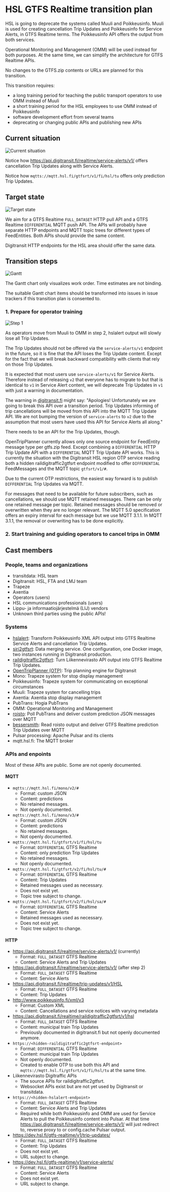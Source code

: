 # HSL GTFS Realtime transition plan

HSL is going to deprecate the systems called Muuli and Poikkeusinfo.
Muuli is used for creating cancellation Trip Updates and Poikkeusinfo for Service Alerts, in GTFS Realtime terms.
The Poikkeusinfo API offers the output from both services.

Operational Monitoring and Management (OMM) will be used instead for both purposes.
At the same time, we can simplify the architecture for GTFS Realtime APIs.

No changes to the GTFS.zip contents or URLs are planned for this transition.

This transition requires:
- a long training period for teaching the public transport operators to use OMM instead of Muuli
- a short training period for the HSL employees to use OMM instead of Poikkeusinfo
- software development effort from several teams
- deprecating or changing public APIs and publishing new APIs

## Current situation

![Current situation](./current-situation.png)

Notice how https://api.digitransit.fi/realtime/service-alerts/v1/ offers cancellation Trip Updates along with Service Alerts.

Notice how `mqtts://mqtt.hsl.fi/gtfsrt/v1/fi/hsl/tu` offers only prediction Trip Updates.

## Target state

![Target state](./target-state.png)

We aim for a GTFS Realtime `FULL_DATASET` HTTP pull API and a GTFS Realtime `DIFFERENTIAL` MQTT push API.
The APIs will probably have separate HTTP endpoints and MQTT topic trees for different types of FeedEntities.
Both APIs should provide the same content.

Digitransit HTTP endpoints for the HSL area should offer the same data.

## Transition steps

![Gantt](./steps-gantt.png)

The Gantt chart only visualizes work order.
Time estimates are not binding.

The suitable Gantt chart items should be transformed into issues in issue trackers if this transition plan is consented to.

### 1. Prepare for operator training

![Step 1](./step-01.png)

As operators move from Muuli to OMM in step 2, hslalert output will slowly lose all Trip Updates.

The Trip Updates should not be offered via the `service-alerts/v1` endpoint in the future, so it is fine that the API loses the Trip Update content.
Except for the fact that we will break backward compatibility with clients that rely on those Trip Updates.

It is expected that most users use `service-alerts/v1` for Service Alerts.
Therefore instead of releasing `v2` that everyone has to migrate to but that is identical to `v1` in Service Alert content, we will deprecate Trip Updates in `v1` with just a warning in documentation.

The warning in [digitransit.fi](https://digitransit.fi/en/developers/apis/4-realtime-api/service-alerts/) might say: "Apologies! Unfortunately we are going to break this API over a transition period. Trip Updates informing of trip cancellations will be moved from this API into the MQTT Trip Update API. We are not bumping the version of `service-alerts` to `v2` due to the assumption that most users have used this API for Service Alerts all along."

There needs to be an API for the Trip Updates, though.

OpenTripPlanner currently allows only one source endpoint for FeedEntity message type per gtfs.zip feed.
Except combining a `DIFFERENTIAL` HTTP Trip Update API with a `DIFFERENTIAL` MQTT Trip Update API works.
This is currently the situation with the Digitransit HSL region OTP service reading both a hidden raildigitraffic2gtfsrt endpoint modified to offer `DIFFERENTIAL` FeedMessages and the MQTT topic `gtfsrt/v1/#`.

Due to the current OTP restrictions, the easiest way forward is to publish `DIFFERENTIAL` Trip Updates via MQTT.

For messages that need to be available for future subscribers, such as cancellations, we should use MQTT retained messages.
There can be only one retained message per topic.
Retained messages should be removed or overwritten when they are no longer relevant.
The MQTT 5.0 specification offers an expiry interval for each message but we use MQTT 3.1.1.
In MQTT 3.1.1, the removal or overwriting has to be done explicitly.

### 2. Start training and guiding operators to cancel trips in OMM

## Cast members

### People, teams and organizations

- transitdata: HSL team
- Digitransit: HSL, FTA and LMJ team
- Trapeze
- Axentia
- Operators (users)
- HSL communications professionals (users)
- Lippu- ja informaatiojärjestelmä (LIJ) vendors
- Unknown third parties using the public APIs!

### Systems

- [hslalert](https://github.com/HSLdevcom/hslalert): Transform Poikkeusinfo XML API output into GTFS Realtime Service Alerts and cancellation Trip Updates.
- [siri2gtfsrt](https://github.com/HSLdevcom/siri2gtfsrt): Data merging service. One configuration, one Docker image, two instances running in Digitransit production.
- [raildigitraffic2gtfsrt](https://github.com/HSLdevcom/raildigitraffic2gtfsrt): Turn Liikennevirasto API output into GTFS Realtime Trip Updates.
- [OpenTripPlanner (OTP)](https://github.com/HSLdevcom/OpenTripPlanner): Trip planning engine for Digitransit
- Mono: Trapeze system for stop display management
- Poikkeusinfo: Trapeze system for communicating on exceptional circumstances
- Muuli: Trapeze system for cancelling trips
- Axentia: Axentia stop display management
- PubTrans: Hogia PubTrans
- OMM: Operational Monitoring and Management
- [roisto](https://github.com/HSLdevcom/roisto): Poll PubTrans and deliver custom prediction JSON messages over MQTT
- [bessersmith](https://github.com/HSLdevcom/bessersmith): Read roisto output and deliver GTFS Realtime prediction Trip Updates over MQTT
- Pulsar processing: Apache Pulsar and its clients
- mqtt.hsl.fi: The MQTT broker

### APIs and enpoints

Most of these APIs are public.
Some are not openly documented.

#### MQTT

- `mqtts://mqtt.hsl.fi/mono/v2/#`
    - Format: custom JSON
    - Content: predictions
    - No retained messages.
    - Not openly documented.
- `mqtts://mqtt.hsl.fi/mono/v3/#`
    - Format: custom JSON
    - Content: predictions
    - No retained messages.
    - Not openly documented.
- `mqtts://mqtt.hsl.fi/gtfsrt/v1/fi/hsl/tu`
    - Format: `DIFFERENTIAL` GTFS Realtime
    - Content: only prediction Trip Updates
    - No retained messages.
    - Not openly documented.
- `mqtts://mqtt.hsl.fi/gtfsrt/v2/fi/hsl/tu/#`
    - Format: `DIFFERENTIAL` GTFS Realtime
    - Content: Trip Updates
    - Retained messages used as necessary.
    - Does not exist yet.
    - Topic tree subject to change.
- `mqtts://mqtt.hsl.fi/gtfsrt/v2/fi/hsl/sa/#`
    - Format: `DIFFERENTIAL` GTFS Realtime
    - Content: Service Alerts
    - Retained messages used as necessary.
    - Does not exist yet.
    - Topic tree subject to change.

#### HTTP

- https://api.digitransit.fi/realtime/service-alerts/v1/ (currently)
    - Format: `FULL_DATASET` GTFS Realtime
    - Content: Service Alerts and Trip Updates
- https://api.digitransit.fi/realtime/service-alerts/v1/ (after step 2)
    - Format: `FULL_DATASET` GTFS Realtime
    - Content: Service Alerts
- https://api.digitransit.fi/realtime/trip-updates/v1/HSL
    - Format: `FULL_DATASET` GTFS Realtime
    - Content: Trip Updates
- http://www.poikkeusinfo.fi/xml/v3
    - Format: Custom XML
    - Content: Cancellations and service notices with varying metadata
- https://api.digitransit.fi/realtime/raildigitraffic2gtfsrt/v1/hsl
    - Format: `FULL_DATASET` GTFS Realtime
    - Content: municipal train Trip Updates
    - Previously documented in digitransit.fi but not openly documented anymore.
- `https://<hidden-raildigitraffic2gtfsrt-endpoint>`
    - Format: `DIFFERENTIAL` GTFS Realtime
    - Content: municipal train Trip Updates
    - Not openly documented.
    - Created to enable OTP to use both this API and `mqtts://mqtt.hsl.fi/gtfsrt/v1/fi/hsl/tu` at the same time.
- Liikennevirasto Digitraffic APIs
    - The source APIs for raildigitraffic2gtfsrt.
    - Websocket APIs exist but are not yet used by Digitransit or transitdata.
- `https://<hidden-hslalert-endpoint>`
    - Format: `FULL_DATASET` GTFS Realtime
    - Content: Service Alerts and Trip Updates
    - Required while both Poikkeusinfo and OMM are used for Service Alerts to pull the Poikkeusinfo content into Pulsar. At that time https://api.digitransit.fi/realtime/service-alerts/v1/ will just redirect to, reverse proxy to or config.cache Pulsar output.
- https://dev.hsl.fi/gtfs-realtime/v1/trip-updates/
    - Format: `FULL_DATASET` GTFS Realtime
    - Content: Trip Updates
    - Does not exist yet.
    - URL subject to change.
- https://dev.hsl.fi/gtfs-realtime/v1/service-alerts/
    - Format: `FULL_DATASET` GTFS Realtime
    - Content: Service Alerts
    - Does not exist yet.
    - URL subject to change.
